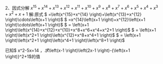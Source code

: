 2、因式分解
$x^{15}+x^{14}+x^{13}+x^{12}+x^{11}+x^{10}+x^9+x^8+x^7+x^6+x^5+x^4+x^3+x^2+x+1$
解:原式   $ =\left(x^{15}+x^{14} \right)+\left(x^{13}+x^{12} \right)\cdots\left(x+1 \right)$
                $ =x^{14}\left(x+1 \right)+x^{12}\left(x+1 \right)\cdots\left(x+1 \right)$
                $ = \left(x+1 \right)\left(x^{14}+x^{12}+x^{10}+x^8+x^6+x^4+x^2+1 \right)$
                $ = \left(x+1 \right)\left(x^2+1 \right)\left(x^{12}+x^8+x^4+1 \right)$
                $ = \left(x+1 \right)\left(x^2+1 \right)\left(x^4+1 \right)\left(x^8+1 \right)$



 已知$ x^2-5x=14 $，求$\left(x-1 \right)\left(2x-1 \right)-{\left(x+1 \right)}^2+1$的值



